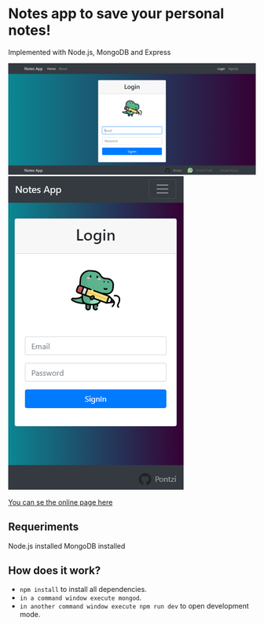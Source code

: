 # Notes app to save your personal notes!

Implemented with Node.js, MongoDB and Express

![Desktop version](./src/public/images/desktop.PNG)
![Mobile version](./src/public/images/mobile.PNG)

[You can se the online page here](https://serene-dawn-09384.herokuapp.com/)

## Requeriments

Node.js installed
MongoDB installed

## How does it work?

- `npm install` to install all dependencies.
- `in a command window execute mongod`.
- `in another command window execute npm run dev` to open development mode.
